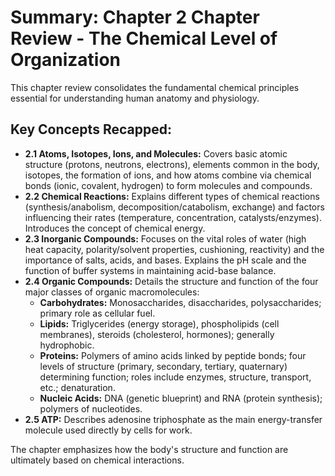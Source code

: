 # Summary: Chapter 2 Chapter Review - The Chemical Level of Organization

This chapter review consolidates the fundamental chemical principles essential for understanding human anatomy and physiology.

## Key Concepts Recapped:

*   **2.1 Atoms, Isotopes, Ions, and Molecules:** Covers basic atomic structure (protons, neutrons, electrons), elements common in the body, isotopes, the formation of ions, and how atoms combine via chemical bonds (ionic, covalent, hydrogen) to form molecules and compounds.
*   **2.2 Chemical Reactions:** Explains different types of chemical reactions (synthesis/anabolism, decomposition/catabolism, exchange) and factors influencing their rates (temperature, concentration, catalysts/enzymes). Introduces the concept of chemical energy.
*   **2.3 Inorganic Compounds:** Focuses on the vital roles of water (high heat capacity, polarity/solvent properties, cushioning, reactivity) and the importance of salts, acids, and bases. Explains the pH scale and the function of buffer systems in maintaining acid-base balance.
*   **2.4 Organic Compounds:** Details the structure and function of the four major classes of organic macromolecules:
    *   **Carbohydrates:** Monosaccharides, disaccharides, polysaccharides; primary role as cellular fuel.
    *   **Lipids:** Triglycerides (energy storage), phospholipids (cell membranes), steroids (cholesterol, hormones); generally hydrophobic.
    *   **Proteins:** Polymers of amino acids linked by peptide bonds; four levels of structure (primary, secondary, tertiary, quaternary) determining function; roles include enzymes, structure, transport, etc.; denaturation.
    *   **Nucleic Acids:** DNA (genetic blueprint) and RNA (protein synthesis); polymers of nucleotides.
*   **2.5 ATP:** Describes adenosine triphosphate as the main energy-transfer molecule used directly by cells for work.

The chapter emphasizes how the body's structure and function are ultimately based on chemical interactions.
